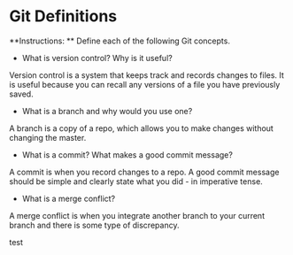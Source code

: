 # Git Definitions

**Instructions: ** Define each of the following Git concepts.

* What is version control?  Why is it useful?

Version control is a system that keeps track and records changes to files. It is useful because you can recall any versions of a file you have previously saved.

* What is a branch and why would you use one?

A branch is a copy of a repo, which allows you to make changes without changing the master.

* What is a commit? What makes a good commit message?

A commit is when you record changes to a repo. A good commit message should be simple and clearly state what you did - in imperative tense.

* What is a merge conflict?

A merge conflict is when you integrate another branch to your current branch and there is some type of discrepancy.

test